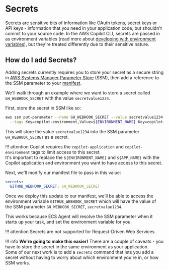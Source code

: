 # Secrets

Secrets are sensitive bits of information like OAuth tokens, secret keys or API keys - information that you need in your application code, but shouldn't commit to your source code. In the AWS Copilot CLI, secrets are passed in as environment variables (read more about [developing with environment variables](../developing/environment-variables.en.md)), but they're treated differently due to their sensitive nature. 

## How do I add Secrets?

Adding secrets currently requires you to store your secret as a secure string in [AWS Systems Manager Parameter Store](https://docs.aws.amazon.com/systems-manager/latest/userguide/systems-manager-parameter-store.html) (SSM), then add a reference to the SSM parameter to your [manifest](../manifest/overview.en.md). 

We'll walk through an example where we want to store a secret called `GH_WEBHOOK_SECRET` with the value `secretvalue1234`. 

First, store the secret in SSM like so:

```sh
aws ssm put-parameter --name GH_WEBHOOK_SECRET --value secretvalue1234 --type SecureString\
  --tags Key=copilot-environment,Value=${ENVIRONMENT_NAME} Key=copilot-application,Value=${APP_NAME}
```

This will store the value `secretvalue1234` into the SSM parameter `GH_WEBHOOK_SECRET` as a secret. 

!!! attention
    Copilot requires the `copilot-application` and `copilot-environment` tags to limit access to this secret.  
    It's important to replace the `${ENVIRONMENT_NAME}` and `${APP_NAME}` with the Copilot application and environment you want to have access to this secret.


Next, we'll modify our manifest file to pass in this value:

```yaml
secrets:                      
  GITHUB_WEBHOOK_SECRET: GH_WEBHOOK_SECRET  
```

Once we deploy this update to our manifest, we'll be able to access the environment variable `GITHUB_WEBHOOK_SECRET` which will have the value of the SSM parameter `GH_WEBHOOK_SECRET`, `secretvalue1234`.

This works because ECS Agent will resolve the SSM parameter when it starts up your task, and set the environment variable for you. 

!!! attention
    Secrets are not supported for Request-Driven Web Services.

!!! info
    **We're going to make this easier!** There are a couple of caveats - you have to store the secret in the same environment as your application.  
    Some of our next work is to add a `secrets` command that lets you add a secret without having to worry about which environment you're in, or how SSM works.
